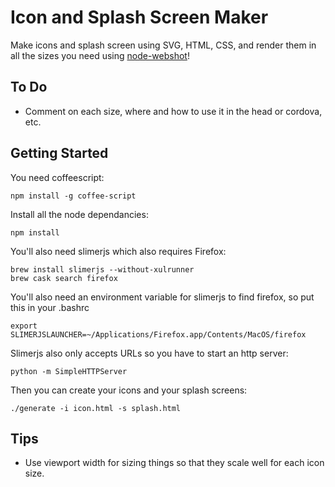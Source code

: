 # Icon and Splash Screen Maker

Make icons and splash screen using SVG, HTML, CSS, and render them in all the sizes you need using [node-webshot](https://github.com/brenden/node-webshot)!

## To Do

- Comment on each size, where and how to use it in the head or cordova, etc.

## Getting Started

You need coffeescript:

    npm install -g coffee-script

Install all the node dependancies:

    npm install

You'll also need slimerjs which also requires Firefox:

    brew install slimerjs --without-xulrunner 
    brew cask search firefox

You'll also need an environment variable for slimerjs to find firefox, so put this in your .bashrc

    export SLIMERJSLAUNCHER=~/Applications/Firefox.app/Contents/MacOS/firefox

Slimerjs also only accepts URLs so you have to start an http server:

    python -m SimpleHTTPServer

Then you can create your icons and your splash screens:

    ./generate -i icon.html -s splash.html

## Tips

- Use viewport width for sizing things so that they scale well for each icon size.




